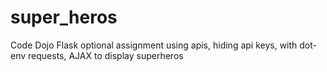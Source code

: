 # super_heros
Code Dojo Flask optional assignment using apis, hiding api keys, with dot-env requests, AJAX to display superheros
